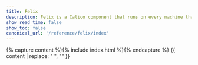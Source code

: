 ```yaml
---
title: Felix
description: Felix is a Calico component that runs on every machine that provides endpoints. 
show_read_time: false
show_toc: false
canonical_url: '/reference/felix/index'
---
```

{% capture content %}{% include index.html %}{% endcapture %}
{{ content | replace: "    ", "" }}
